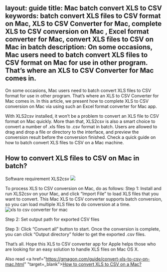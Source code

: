 layout: guide
title: Mac batch convert XLS to CSV 
keywords: batch convert XLS files to CSV format on Mac, XLS to CSV Converter for Mac, complete XLS to CSV conversion on Mac , Excel format converter for Mac, convert XLS files to CSV on Mac in batch
description: On some occasions, Mac users need to batch convert XLS files to CSV format on Mac for use in other program. That’s where an XLS to CSV Converter for Mac comes in.
---


On some occasions, Mac users need to batch convert XLS files to CSV format for use in other program. That’s where an XLS to CSV Converter for Mac comes in. In this article, we present how to complete XLS to CSV conversion on Mac via using such an Excel format converter for Mac app.

With XLS2csv installed, it won’t be a problem to convert an XLS file to CSV format on Mac quickly. More than that, XLS2csv is also a smart choice to convert a number of .xls files to .csv format in batch. Users are allowed to drag and drop a file or directory to the interface, and preview the conversion result before the conversion finished. Check a quick guide on how to batch convert XLS files to CSV on a Mac machine.
<h2>How to convert XLS files to CSV on Mac in batch?</h2>
Software requirement
XLS2csv
<a href="https://gmagon.com/products/store/xls2csv/" target="_blank" rel="noopener"><img src="https://gmagon.com/asset/images/free-download.png" /></a>

To process XLS to CSV conversion on Mac, do as follows:
Step 1: Install and run XLS2csv on your Mac, and click “Import File” to load XLS files that you want to convert. This Mac XLS to CSV converter supports batch conversion, so you can load multiple XLS files to do conversion at a time.
<img src="https://gmagon.com/products/store/xls2csv/images/screens/xls2csv.png" alt="xls to csv converter for mac" />

Step 2: Set output path for exported CSV files

Step 3: Click “Convert all” button to start. Once the conversion is complete, you can click “Output directory” folder to get the exported .csv files.

That’s all. Hope this XLS to CSV converter app for Apple helps those who are looking for an easy solution to handle XLS files on Mac OS X.

Also read
<a href="https://gmagon.com/guide/convert-xls-to-csv-on-mac.html" "target=_blank"><u>How to convert XLS to CSV on a Mac?</u></a>